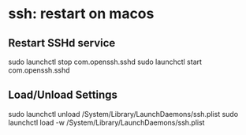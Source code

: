 # ssh: restart on macos 


## Restart SSHd service

sudo launchctl stop com.openssh.sshd
sudo launchctl start com.openssh.sshd


## Load/Unload Settings

   sudo launchctl unload /System/Library/LaunchDaemons/ssh.plist
   sudo launchctl load -w /System/Library/LaunchDaemons/ssh.plist


